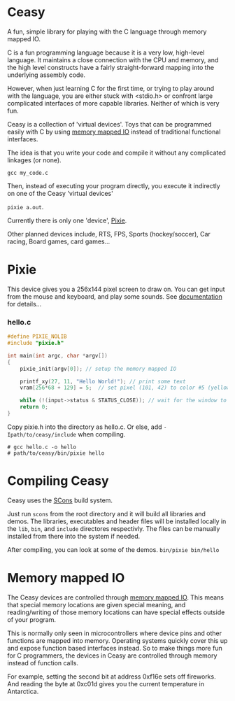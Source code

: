 # Ceasy

A fun, simple library for playing with the C language through memory mapped IO.

C is a fun programming language because it is a very low, high-level language.  It maintains a close connection with the CPU and memory, and the high level constructs have a fairly straight-forward mapping into the underlying assembly code.

However, when just learning C for the first time, or trying to play around with the language, you are either stuck with <stdio.h> or confront large complicated interfaces of more capable libraries.  Neither of which is very fun.

Ceasy is a collection of 'virtual devices'.  Toys that can be programmed easily with C by using [memory mapped IO](#memory-mapped-io) instead of traditional functional interfaces.

The idea is that you write your code and compile it without any complicated linkages (or none).
  
  `gcc my_code.c`

Then, instead of executing your program directly, you execute it indirectly on one of the Ceasy 'virtual devices'

  `pixie a.out`.  


Currently there is only one 'device', [Pixie](#pixie).

Other planned devices include, RTS, FPS, Sports (hockey/soccer), Car racing, Board games, card games...

# Pixie

This device gives you a 256x144 pixel screen to draw on.  You can get input from the mouse and keyboard, and play some sounds.  See [documentation](src/pixie/README.md) for details...

### hello.c

```c
#define PIXIE_NOLIB
#include "pixie.h"

int main(int argc, char *argv[])
{
    pixie_init(argv[0]); // setup the memory mapped IO

    printf_xy(27, 11, "Hello World!"); // print some text
    vram[256*68 + 129] = 5;  // set pixel (101, 42) to color #5 (yellow)

    while (!(input->status & STATUS_CLOSE)); // wait for the window to close
    return 0;
}
```
Copy pixie.h into the directory as hello.c.  Or else, add `-Ipath/to/ceasy/include` when compiling.

```
# gcc hello.c -o hello
# path/to/ceasy/bin/pixie hello
```

# Compiling Ceasy

Ceasy uses the [SCons](http://scons.org/) build system.  

Just run `scons` from the root directory and it will build all libraries and demos.  The libraries, executables and header files will be installed locally in the `lib`, `bin`, and `include` directores respectivly.  The files can be manually installed from there into the system if needed.

After compiling, you can look at some of the demos. `bin/pixie bin/hello`


# Memory mapped IO

The Ceasy devices are controlled through [memory mapped IO](https://en.wikipedia.org/wiki/Memory-mapped_I/O).  This means that special memory locations are given special meaning, and reading/writing of those memory locations can have special effects outside of your program.

This is normally only seen in microcontrollers where device pins and other functions are mapped into memory.  Operating systems quickly cover this up and expose function based interfaces instead.  So to make things more fun for C programmers, the devices in Ceasy are controlled through memory instead of function calls.

For example, setting the second bit at address 0xf16e sets off fireworks.  And reading the byte at 0xc01d gives you the current temperature in Antarctica.






